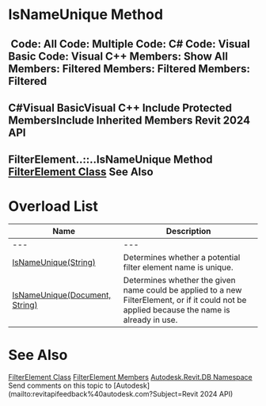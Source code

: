 # IsNameUnique Method

﻿
 Code: All Code: Multiple Code: C# Code: Visual Basic Code: Visual C++  Members: Show All Members: Filtered Members: Filtered Members: Filtered   
---  
C#Visual BasicVisual C++
Include Protected MembersInclude Inherited Members
Revit 2024 API  
---  
FilterElement..::..IsNameUnique Method   
[FilterElement Class](909615cd-8abd-044a-cff2-f21fd95b8ee7.md "FilterElement Class") See Also  
---  
# Overload List
| Name | Description |
| --- | --- |
| --- | --- | --- |
| [IsNameUnique(String)](018d3415-a9b7-0935-98cd-453022be6f59.md "IsNameUnique Method \(String\)") | Determines whether a potential filter element name is unique. |
| [IsNameUnique(Document, String)](43a6e9f9-9456-e18f-310f-c237ab981f6b.md "IsNameUnique Method \(Document, String\)") | Determines whether the given name could be applied to a new FilterElement, or if it could not be applied because the name is already in use. |

# See Also
[FilterElement Class](909615cd-8abd-044a-cff2-f21fd95b8ee7.md "FilterElement Class")
[FilterElement Members](2b877c8e-2632-1d90-ab2f-16bf3891f8ea.md "FilterElement Members")
[Autodesk.Revit.DB Namespace](87546ba7-461b-c646-cbb1-2cb8f5bff8b2.md "Autodesk.Revit.DB Namespace")
Send comments on this topic to [Autodesk](mailto:revitapifeedback%40autodesk.com?Subject=Revit 2024 API)